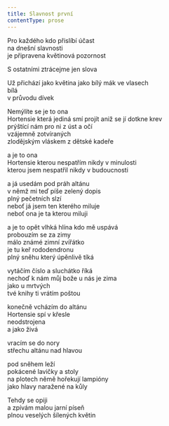 ```yaml
---
title: Slavnost první
contentType: prose
---
```


<section>

Pro každého kdo přislíbí účast  
na dnešní slavnosti  
je připravena květinová pozornost

S ostatními ztrácejme jen slova

Už přichází jako květina jako bílý mák ve vlasech  
bílá  
v průvodu dívek

Nemýlíte se je to ona  
Hortensie která jediná smí projít aniž se jí dotkne krev  
prýštící nám pro ni z úst a očí  
vzájemně zotvíraných  
zlodějským vláskem z dětské kadeře

a je to ona  
Hortensie kterou nespatřím nikdy v minulosti  
kterou jsem nespatřil nikdy v budoucnosti

a já usedám pod práh altánu  
v němž mi teď píše zelený dopis  
plný pečetních slzí  
neboť já jsem ten kterého miluje  
neboť ona je ta kterou miluji

a je to opět vlhká hlína kdo mě uspává  
probouzím se za zimy  
málo známé zimní zvířátko  
je tu keř rododendronu  
plný sněhu který úpěnlivě tíká

vytáčím číslo a sluchátko říká  
nechoď k nám můj bože u nás je zima  
jako u mrtvých  
tvé knihy ti vrátím poštou

konečně vcházím do altánu  
Hortensie spí v křesle  
neodstrojena  
a jako živá

vracím se do nory  
střechu altánu nad hlavou

pod sněhem leží  
pokácené lavičky a stoly  
na plotech němě hořekují lampióny  
jako hlavy naražené na kůly

Tehdy se opiji  
a zpívám malou jarní píseň  
plnou veselých šílených květin

</section>
